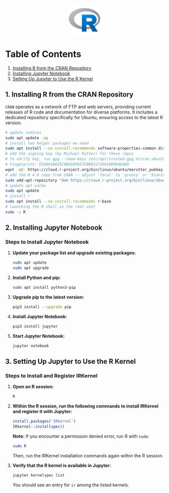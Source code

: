 <div align="center">
  <a href="https://www.r-project.org/">
    <img alt="r" src="../logos/r-logo.png" height="100" width="100"/>
  </a>
</div>

# Table of Contents

1. [Installing R from the CRAN Repository](#1-installing-r-from-the-cran-repository)
2. [Installing Jupyter Notebook](#2-installing-jupyter-notebook)
3. [Setting Up Jupyter to Use the R Kernel](#3-setting-up-jupyter-to-use-the-r-kernel)

## 1. Installing R from the CRAN Repository


`CRAN` operates as a network of FTP and web servers, providing current releases of R code and documentation for diverse platforms. It includes a dedicated repository specifically for Ubuntu, ensuring access to the latest R version.

```sh
# update indices
sudo apt update -qq
# install two helper packages we need
sudo apt install --no-install-recommends software-properties-common dirmngr
# add the signing key (by Michael Rutter) for these repos
# To verify key, run gpg --show-keys /etc/apt/trusted.gpg.d/cran_ubuntu_key.asc 
# Fingerprint: E298A3A825C0D65DFD57CBB651716619E084DAB9
wget -qO- https://cloud.r-project.org/bin/linux/ubuntu/marutter_pubkey.asc | sudo tee -a /etc/apt/trusted.gpg.d/cran_ubuntu_key.asc
# add the R 4.0 repo from CRAN -- adjust 'focal' to 'groovy' or 'bionic' as needed
sudo add-apt-repository "deb https://cloud.r-project.org/bin/linux/ubuntu $(lsb_release -cs)-cran40/"
# update apt cache
sudo apt update
# install r
sudo apt install --no-install-recommends r-base
# launching the R shell as the root user
sudo -i R
```

## 2. Installing Jupyter Notebook

### Steps to Install Jupyter Notebook

1. **Update your package list and upgrade existing packages:**

    ```bash
    sudo apt update
    sudo apt upgrade
    ```

2. **Install Python and pip:**

    ```bash
    sudo apt install python3-pip
    ```

3. **Upgrade pip to the latest version:**

    ```bash
    pip3 install --upgrade pip
    ```

4. **Install Jupyter Notebook:**

    ```bash
    pip3 install jupyter
    ```

5. **Start Jupyter Notebook:**

    ```bash
    jupyter notebook
    ```

## 3. Setting Up Jupyter to Use the R Kernel

### Steps to Install and Register IRKernel

1. **Open an R session:**

    ```bash
    R
    ```

2. **Within the R session, run the following commands to install IRKernel and register it with Jupyter:**

    ```r
    install.packages('IRkernel')
    IRkernel::installspec()
    ```

    **Note:** If you encounter a permission denied error, run R with `sudo`:

    ```bash
    sudo R
    ```

    Then, run the IRKernel installation commands again within the R session.

3. **Verify that the R kernel is available in Jupyter:**

    ```bash
    jupyter kernelspec list
    ```

    You should see an entry for `ir` among the listed kernels.
